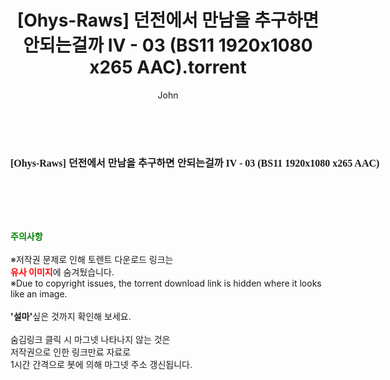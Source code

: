 ﻿---
layout: post
title:  "[Ohys-Raws] 던전에서 만남을 추구하면 안되는걸까 IV - 03 (BS11 1920x1080 x265 AAC).torrent"
author: John
categories: [ 애니메이션 ]
tags: [  ]
image:  
description: "[Ohys-Raws] 던전에서 만남을 추구하면 안되는걸까 IV - 03 (BS11 1920x1080 x265 AAC) torrent 정보 공유"
toc: true
toc_sticky: true
---

<br>
<div class="view-img">
<a class="view_image" href="http://torrentmobile61.com/bbs/view_image.php?fn=%2Fdata%2Ffile%2Fani%2F3735182707_IofSv04M_22f71da360e18d3ef8a74268c2fc00f90788ed47.jpg" target="_blank"><img alt="" class="img-tag" content="http://torrentmobile61.com/data/file/ani/3735182707_IofSv04M_22f71da360e18d3ef8a74268c2fc00f90788ed47.jpg" itemprop="image" src="http://torrentmobile61.com/data/file/ani/3735182707_IofSv04M_22f71da360e18d3ef8a74268c2fc00f90788ed47.jpg"/></a></div><div class="view-content" itemprop="description">
<p><span style="font-family:nanumsquareround;font-size:16px;font-weight:700;white-space:nowrap;background-color:rgb(255,255,255);">[Ohys-Raws] 던전에서 만남을 추구하면 안되는걸까 IV - 03 (BS11 1920x1080 x265 AAC)</span> </p> </div>
    
<br><br><br>
<p data-ke-size="size16"><b><span style="color: green;">주의사항</span></b><br /><br />※저작권 문제로 인해 토렌트 다운로드 링크는<br /><b><span style="color: red;">유사 이미지</span></b>에 숨겨뒀습니다.<br />※Due to copyright issues, the torrent download link is hidden where it looks like an image.<br /><br /><b>'설마'</b>싶은 것까지 확인해 보세요.<br /><br />숨김링크 클릭 시 마그넷 나타나지 않는 것은<br />저작권으로 인한 링크만료 자료로<br />1시간 간격으로 봇에 의해 마그넷 주소 갱신됩니다.</p>
